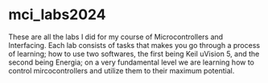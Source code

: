 # mci_labs2024
These are all the labs I did for my course of Microcontrollers and Interfacing. Each lab consists of tasks that makes you go through a process of learning; how to use two softwares, the first being Keil  uVision 5, and the second being Energia; on a very fundamental level we are learning how to control mircocontrollers and utilize them to their maximum potential. 
